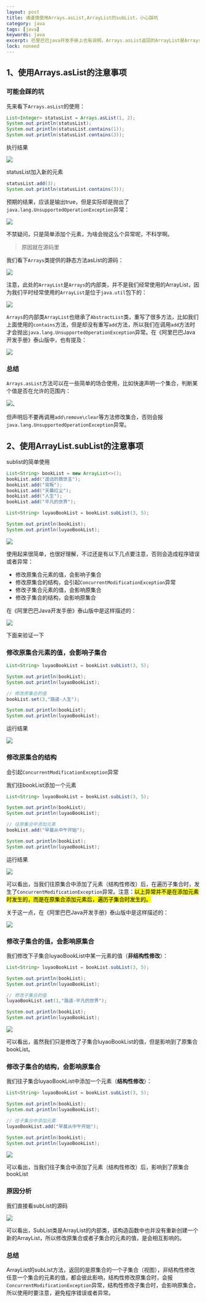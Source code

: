 ```yaml
---
layout: post
title: 请谨慎使用Arrays.asList,ArrayList的subList，小心踩坑
category: java
tags: [java]
keywords: java
excerpt: 巴里巴巴java开发手册上也有说明，Arrays.asList返回的ArrayList是Arrays的内部类，subList并不是ArrayList，只是一个视图，所有操作都会反映到原列表
lock: noneed
---
```


## 1、使用Arrays.asList的注意事项

### 可能会踩的坑

先来看下`Arrays.asList`的使用：

```java
List<Integer> statusList = Arrays.asList(1, 2);
System.out.println(statusList);
System.out.println(statusList.contains(1));
System.out.println(statusList.contains(3));
```

执行结果

![](\assets\images\2021\javabase\arrays-aslist-1.png)

statusList加入新的元素

```java
statusList.add(3);
System.out.println(statusList.contains(3));
```

预期的结果，应该是输出true，但是实际却是抛出了`java.lang.UnsupportedOperationException`异常：

![](\assets\images\2021\javabase\arrays-aslist-2.png)

不禁疑问，只是简单添加个元素，为啥会抛这么个异常呢，不科学啊。

> 原因就在源码里

我们看下`Arrays`类提供的静态方法asList的源码：

![](\assets\images\2021\javabase\arrays-aslist-3.png)

注意，此处的`ArrayList`是`Arrays`的内部类，并不是我们经常使用的ArrayList，因为我们平时经常使用的`ArrayList`是位于`java.util`包下的：

![](\assets\images\2021\javabase\arrays-aslist-4.png)

`Arrays`的内部类`ArrayList`也继承了`AbstractList`类，重写了很多方法，比如我们上面使用的`contains`方法，但是却没有重写`add`方法，所以我们在调用`add`方法时才会抛出`java.lang.UnsupportedOperationException`异常。在《阿里巴巴Java开发手册》泰山版中，也有提及：

![](\images\2021\javabase\arrays-aslist-5.png)

### 总结

`Arrays.asList`方法可以在一些简单的场合使用，比如快速声明一个集合，判断某个值是否在允许的范围内：

![](\images\2021\javabase\arrays-aslist-6.png)、

但声明后不要再调用`add\remove\clear`等方法修改集合，否则会报`java.lang.UnsupportedOperationException`异常。

## 2、使用ArrayList.subList的注意事项

sublist的简单使用

```java
List<String> bookList = new ArrayList<>();
bookList.add("遥远的救世主");
bookList.add("背叛");
bookList.add("天幕红尘");
bookList.add("人生");
bookList.add("平凡的世界");

List<String> luyaoBookList = bookList.subList(3, 5);

System.out.println(bookList);
System.out.println(luyaoBookList);
```

![](\assets\images\2021\javabase\arraylist-sublist-1.png)

使用起来很简单，也很好理解，不过还是有以下几点要注意，否则会造成程序错误或者异常：

- 修改原集合元素的值，会影响子集合
- 修改原集合的结构，会引起`ConcurrentModificationException`异常
- 修改子集合元素的值，会影响原集合
- 修改子集合的结构，会影响原集合

在《阿里巴巴Java开发手册》泰山版中是这样描述的：

![](\assets\images\2021\javabase\arraylist-sublist-2.png)

下面来验证一下

### 修改原集合元素的值，会影响子集合

```java
List<String> luyaoBookList = bookList.subList(3, 5);

System.out.println(bookList);
System.out.println(luyaoBookList);

// 修改原集合的值
bookList.set(3,"路遥-人生");

System.out.println(bookList);
System.out.println(luyaoBookList);
```

运行结果

![](\assets\images\2021\javabase\arraylist-sublist-3.png)

### 修改原集合的结构

会引起`ConcurrentModificationException`异常

我们往bookList添加一个元素

```java
List<String> luyaoBookList = bookList.subList(3, 5);

System.out.println(bookList);
System.out.println(luyaoBookList);

// 往原集合中添加元素
bookList.add("早晨从中午开始");

System.out.println(bookList);
System.out.println(luyaoBookList);
```

运行结果

![](\assets\images\2021\javabase\arraylist-sublist-4.png)

可以看出，当我们往原集合中添加了元素（结构性修改）后，在遍历子集合时，发生了`ConcurrentModificationException`异常。注意：<mark>以上异常并不是在添加元素时发生的，而是在原集合添加元素后，遍历子集合时发生的。</mark>

关于这一点，在《阿里巴巴Java开发手册》泰山版中是这样描述的：

![](\assets\images\2021\javabase\arraylist-sublist-5.png)

### 修改子集合的值，会影响原集合

我们修改下子集合luyaoBookList中某一元素的值（**非结构性修改**）：

```java
List<String> luyaoBookList = bookList.subList(3, 5);

System.out.println(bookList);
System.out.println(luyaoBookList);

// 修改子集合的值
luyaoBookList.set(1,"路遥-平凡的世界");

System.out.println(bookList);
System.out.println(luyaoBookList);
```

![](\assets\images\2021\javabase\arraylist-sublist-6.png)

可以看出，虽然我们只是修改了子集合luyaoBookList的值，但是影响到了原集合bookList。

### 修改子集合的结构，会影响原集合

我们往子集合luyaoBookList中添加一个元素（**结构性修改**）：

```java
List<String> luyaoBookList = bookList.subList(3, 5);

System.out.println(bookList);
System.out.println(luyaoBookList);

// 往子集合中添加元素
luyaoBookList.add("早晨从中午开始");

System.out.println(bookList);
System.out.println(luyaoBookList);
```

![](\assets\images\2021\javabase\arraylist-sublist-7.png)

可以看出，当我们往子集合中添加了元素（结构性修改）后，影响到了原集合bookList

### 原因分析

我们直接看subList的源码

![](\assets\images\2021\javabase\arraylist-sublist-8.png)

可以看出，SubList类是ArrayList的内部类，该构造函数中也并没有重新创建一个新的ArrayList，所以修改原集合或者子集合的元素的值，是会相互影响的。

### 总结

ArrayList的subList方法，返回的是原集合的一个子集合（视图），非结构性修改任意一个集合的元素的值，都会彼此影响，结构性修改原集合时，会报`ConcurrentModificationException`异常，结构性修改子集合时，会影响原集合，所以使用时要注意，避免程序错误或者异常。